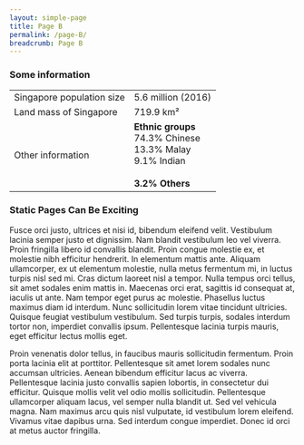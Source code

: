 ```yaml
---
layout: simple-page
title: Page B
permalink: /page-B/
breadcrumb: Page B
---
```


### **Some information**

<table class="table-v">
  <tr>
    <td>Singapore population size</td>
    <td>5.6 million (2016)</td>
  </tr>
  <tr>
    <td>Land mass of Singapore</td>
    <td>719.9 km²</td>
  </tr>
  <tr>
    <td>Other information</td>
    <td><b>Ethnic groups</b> <br>74.3% Chinese <br>13.3% Malay <br> 9.1% Indian <br><br> <b>3.2% Others</b></td>
  </tr>
</table>

### **Static Pages Can Be Exciting**

Fusce orci justo, ultrices et nisi id, bibendum eleifend velit. Vestibulum lacinia semper justo et dignissim. Nam blandit vestibulum leo vel viverra. Proin fringilla libero id convallis blandit. Proin congue molestie ex, et molestie nibh efficitur hendrerit. In elementum mattis ante. Aliquam ullamcorper, ex ut elementum molestie, nulla metus fermentum mi, in luctus turpis nisl sed mi. Cras dictum laoreet nisl a tempor. Nulla tempus orci tellus, sit amet sodales enim mattis in. Maecenas orci erat, sagittis id consequat at, iaculis ut ante. Nam tempor eget purus ac molestie. Phasellus luctus maximus diam id interdum. Nunc sollicitudin lorem vitae tincidunt ultricies. Quisque feugiat vestibulum vestibulum. Sed turpis turpis, sodales interdum tortor non, imperdiet convallis ipsum. Pellentesque lacinia turpis mauris, eget efficitur lectus mollis eget.

Proin venenatis dolor tellus, in faucibus mauris sollicitudin fermentum. Proin porta lacinia elit at porttitor. Pellentesque sit amet lorem sodales nunc accumsan ultricies. Aenean bibendum efficitur lacus ac viverra. Pellentesque lacinia justo convallis sapien lobortis, in consectetur dui efficitur. Quisque mollis velit vel odio mollis sollicitudin. Pellentesque ullamcorper aliquam lacus, vel semper nulla blandit ut. Sed vel vehicula magna. Nam maximus arcu quis nisl vulputate, id vestibulum lorem eleifend. Vivamus vitae dapibus urna. Sed interdum congue imperdiet. Donec id orci at metus auctor fringilla.